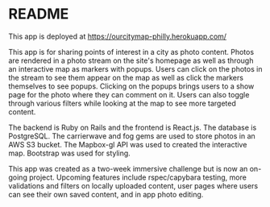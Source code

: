 # README
This app is deployed at https://ourcitymap-philly.herokuapp.com/

This app is for sharing points of interest in a city as photo content.  Photos are rendered in a photo stream on the site's homepage as well as through an interactive map as markers with popups.  Users can click on the photos in the stream to see them appear on the map as well as click the markers themselves to see popups.  Clicking on the popups brings users to a show page for the photo where they can comment on it.  Users can also toggle through various filters while looking at the map to see more targeted content.  

The backend is Ruby on Rails and the frontend is React.js.  The database is PostgreSQL.  The carrierwave and fog gems are used to store photos in an AWS S3 bucket.  The Mapbox-gl API was used to created the interactive map.  Bootstrap was used for styling.  

This app was created as a two-week immersive challenge but is now an on-going project.  Upcoming features include rspec/capybara testing, more validations and filters on locally uploaded content, user pages where users can see their own saved content, and in app photo editing.  
